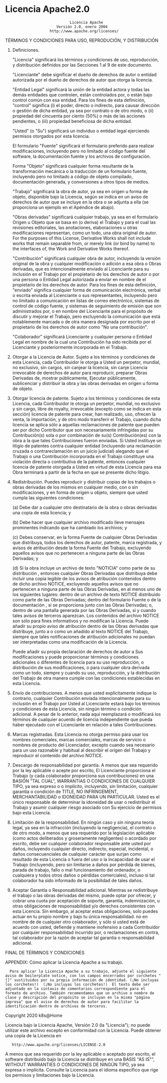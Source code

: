 # Licencia Apache2.0

                                 Licencia Apache
                           Versión 2.0, enero 2004
                        http://www.apache.org/licenses/

   TÉRMINOS Y CONDICIONES PARA USO, REPRODUCIÓN, Y DISTRIBUCIÓN

   1. Definiciones.

      "Licencia" significará los términos y condiciones de uso, reproducción, y distribución definidos por las Secciones 1 al 9 de este documento.

      "Licenciante" debe significar el dueño de derechos de autor o entidad autorizada por el dueño de derechos de autor que otorga la licencia.

      "Entidad Legal" significará la unión de la entidad actora y todas las demás entidades que controlen, están controlados por, o están bajo control común con esa entidad. Para los fines de esta definición, "control" significa (i) el poder, directo o indirecto, para causar dirección o gestión de dicha entidad, ya sea por contrato o de otro modo, o (ii) propiedad del cincuenta por ciento (50%) o más de las acciones pendientes, o (iii) propiedad beneficiosa de dicha entidad.

      "Usted" (o "Su") significará un individuo o entidad legal ejerciendo permisos otorgados por esta licencia.

      El formulario "Fuente" significará el formulario preferido para realizar modificaciones, incluyendo pero no limitado al código fuente del software, la documentación fuente y los archivos de configuración.

      Forma "Objeto" significará cualquier forma resultante de la transformación mecánica o la traducción de un formulario fuente, incluyendo pero no limitado a código de objeto compilado, documentación generada, y conversiones a otros tipos de medios.

      "Trabajo" significará la obra de autor, ya sea en origen u forma de objeto, disponible bajo la Licencia, según se indica en un aviso de derechos de autor que se incluye en la obra o se adjunta a ella (se proporciona un ejemplo en el Apéndice de abajo).

      "Obras derivadas" significará cualquier trabajo, ya sea en el formulario Origen u Objeto que se basa en (o deriva) el Trabajo y para el cual las revisiones editoriales, las anotaciones, elaboraciones u otras modificaciones representan, como un todo, una obra original de autor. For the purposes of this License, Derivative Works shall not include works that remain separable from, or merely link (or bind by name) to the interfaces of, the Work and Derivative Works thereof.

      "Contribución" significará cualquier obra de autor, incluyendo la versión original de la obra y cualquier modificación o adición a esa obra o Obras derivadas, que es intencionalmente enviado al Licenciante para su inclusión en el Trabajo por el propietario de los derechos de autor o por una persona o Entidad Legal autorizada a enviar en nombre de el propietario de los derechos de autor. Para los fines de esta definición, "enviado" significa cualquier forma de comunicación electrónica, verbal o escrita enviada al Licenciante o sus representantes, incluyendo pero no limitado a comunicación en listas de correo electrónico, sistemas de control de código fuente, y sistemas de seguimiento de emisión que son administrados por, o en nombre del Licenciante para el propósito de discutir y mejorar el Trabajo, pero excluyendo la comunicación que está notablemente marcada o de otra manera designada por escrito por el propietario de los derechos de autor como "No una contribución".

      "Colaborador" significará Licenciante y cualquier persona o Entidad Legal en nombre de la cual una Contribución ha sido recibida por el Licenciante y posteriormente incorporada en el Trabajo.

   2. Otorgar a la Licencia de Autor. Sujeto a los términos y condiciones de esta Licencia, cada Contribuidor le otorga a Usted un perpetor, mundial, no exclusivo, sin cargos, sin canjear la licencia, sin canje Licencia irrevocable de derechos de autor para reproducir, preparar Obras Derivadas de, mostrar públicamente, Ejecutar públicamente, sublicenciar y distribuir la obra y las obras derivadas en origen u forma de objeto.

   3. Otorgar licencia de patente. Sujeto a los términos y condiciones de esta Licencia, cada Contribuidor le otorga un perpetor, mundial, no exclusivo y sin cargo, libre de royalty, irrevocable (excepto como se indica en esta sección) licencia de patente para crear, han realizado, uso, ofrecen la venta, la importación, y de otro modo transferir el Trabajo, cuando dicha licencia se aplica sólo a aquellas reclamaciones de patente que pueden ser por dicho Contributor que son necesariamente infringidas por su Contribución(s) sola o por combinación de su(s) Contribución(es) con la obra a la que tales Contribuciones fueron enviadas. Si Usted instituye un litigio de patentes contra cualquier entidad (incluyendo una reclamación cruzada o contrareclamación en un juicio judicial) alegando que el Trabajo o una Contribución incorporada en el Trabajo constituye una violación directa o contributiva de la patente, entonces cualquier licencia de patente otorgada a Usted en virtud de esta Licencia para esa Obra terminará a partir de la fecha en que se presente dicho litigio.

   4. Redistribución. Puedes reproducir y distribuir copias de los trabajos o obras derivadas de los mismos en cualquier medio, con o sin modificaciones, y en forma de origen u objeto, siempre que usted cumpla las siguientes condiciones:

      (a) Debe dar a cualquier otro destinatario de la obra o obras derivadas una copia de esta licencia; y

      (b) Debe hacer que cualquier archivo modificado lleve mensajes prominentes indicando que ha cambiado los archivos; y

      (c) Debes conservar, en la forma Fuente de cualquier Obras Derivadas que distribuya, todos los derechos de autor, patente, marca registrada, y avisos de atribución desde la forma Fuente del Trabajo, excluyendo aquellos avisos que no pertenecen a ninguna parte de las Obras Derivadas; y

      (d) Si la obra incluye un archivo de texto "NOTICIA" como parte de su distribución , entonces cualquier Obras Derivadas que distribuya debe incluir una copia legible de los avisos de atribución contenidos dentro de dicho archivo NOTICE, excluyendo aquellos avisos que no pertenecen a ninguna parte de las Obras Derivadas, en al menos uno de los siguientes lugares: dentro de un archivo de texto NOTICE distribuido como parte de las Obras Derivadas; dentro del formulario Fuente o de la documentación , si se proporciona junto con las Obras Derivadas; o, dentro de una pantalla generada por las Obras Derivadas, si y cuando tales avisos de terceros aparezcan. Los contenidos del archivo NOTICE son sólo para fines informativos y no modifican la Licencia. Puede añadir su propio aviso de atribución dentro de las Obras derivadas que distribuye, junto a o como un añadido al texto NOTICE del Trabajo, siempre que tales notificaciones de atribución adicionales no puedan ser interpretadas como una modificación de la Licencia.

      Puede añadir su propia declaración de derechos de autor a Sus modificaciones y puede proporcionar términos y condiciones adicionales o diferentes de licencia para su uso reproducción, o distribución de sus modificaciones, o para cualquier obra derivada como un todo, siempre y cuando su uso, reproducción, y la distribución del Trabajo de otra manera cumple con las condiciones establecidas en esta Licencia.

   5. Envío de contribuciones. A menos que usted explícitamente indique lo contrario, cualquier Contribución enviada intencionalmente para su inclusión en el Trabajo por Usted al Licenciante estará bajo los términos y condiciones de esta Licencia, sin ningún término o condición adicional. A pesar de lo anterior, nada aquí reemplazará o modificará los términos de cualquier acuerdo de licencia independiente que pueda haber ejecutado con el Licenciante en relación a tales Contribuciones.

   6. Marcas registradas. Esta Licencia no otorga permiso para usar los nombres comerciales, marcas comerciales, marcas de servicio o nombres de producto del Licenciador, excepto cuando sea necesario para un uso razonable y habitual al describir el origen del Trabajo y reproducir el contenido del archivo NOTICE.

   7. Descargo de responsabilidad por garantía. A menos que sea requerido por la ley aplicable o acepte por escrito, El Licenciante proporciona el Trabajo (y cada colaborador proporciona sus contribuciones) en una BASIÓN "TAL CUAL", WARRANTIAS O CONDICIONES DE CUALQUIER TIPO, ya sea expreso o o implícito, incluyendo, sin limitación, cualquier garantía o condición de TITLE, NO INFRINGEMENT, MERCHANTABILIDAD o IDONEIDAD PARA UN PARTICULAR. Usted es el único responsable de determinar la idoneidad de usar o redistribuir el Trabajo y asumir cualquier riesgo asociado con Su ejercicio de permisos bajo esta Licencia.

   8. Limitación de la responsabilidad. En ningún caso y sin ninguna teoría legal, ya sea en la infracción (incluyendo la negligencia), el contrato o de otro modo, a menos que sea requerido por la legislación aplicable (como actos deliberados y groseramente negligentes) o acordado por escrito, debe ser cualquier colaborador responsable ante usted por daños, incluyendo cualquier directo, indirecto, especial, incidental, o daños consecuenciales de cualquier carácter que surjan como resultado de esta Licencia o fuera del uso o la incapacidad de usar el Trabajo (incluyendo, pero sin limitarse a daños por pérdida de bienes, parada de trabajo, fallo o mal funcionamiento del ordenador, o cualquiera y todos otros daños o pérdidas comerciales), incluso si tal colaborador ha sido informado de la posibilidad de tales daños.

   9. Aceptar Garantía o Responsabilidad adicional. Mientras se redistribuye el trabajo o las obras derivadas del mismo, puede optar por ofrecer, y cobrar una cuota por aceptación de soporte, garantía, indemnización, u otras obligaciones de responsabilidad y/o derechos consistentes con esta Licencia. Sin embargo, al aceptar estas obligaciones, solo puedes actuar en tu propio nombre y bajo tu única responsabilidad. no en nombre de de cualquier otro colaborador, y sólo si usted está de acuerdo con usted, defiende y mantiene inofensivo a cada Contribuidor por cualquier responsabilidad incurrido por, o reclamaciones en contra, tal colaborador por la razón de aceptar tal garantía o responsabilidad adicional.

   FINAL DE TÉRMINOS Y CONDICIONES

   APPENDIX: Cómo aplicar la Licencia Apache a su trabajo.

      Para aplicar la Licencia Apache a su trabajo, adjunte el siguiente aviso de boilerplate notice, con los campos encerrados por corchetes "[]" sustituidos por su propia información de identidad. (¡No incluyas los corchetes!)  (¡No incluyas los corchetes!)  El texto debe ser adjuntado en la sintaxis de comentarios correspondiente para el formato de archivo. También recomendamos que un archivo o nombre de clase y descripción del propósito se incluyan en la misma "página impresa" que el aviso de derechos de autor para facilitar la identificación dentro de archivos de terceros.

   Copyright 2020 k8s@Home

   Licencia bajo la Licencia Apache, Versión 2.0 (la "Licencia"); no puede utilizar este archivo excepto en conformidad con la Licencia. Puede obtener una copia de la Licencia en

       http://www.apache.org/licenses/LICENSE-2.0

   A menos que sea requerido por la ley aplicable o aceptado por escrito, el software distribuido bajo la Licencia se distribuye en una BASIS "AS IS"", WITHOUT WARRANTIES O CONDICIONES DE NINGÚN TIPO, ya sea expresa o implícita. Consulte la Licencia para el idioma específico que rige los permisos y limitaciones bajo la Licencia.
